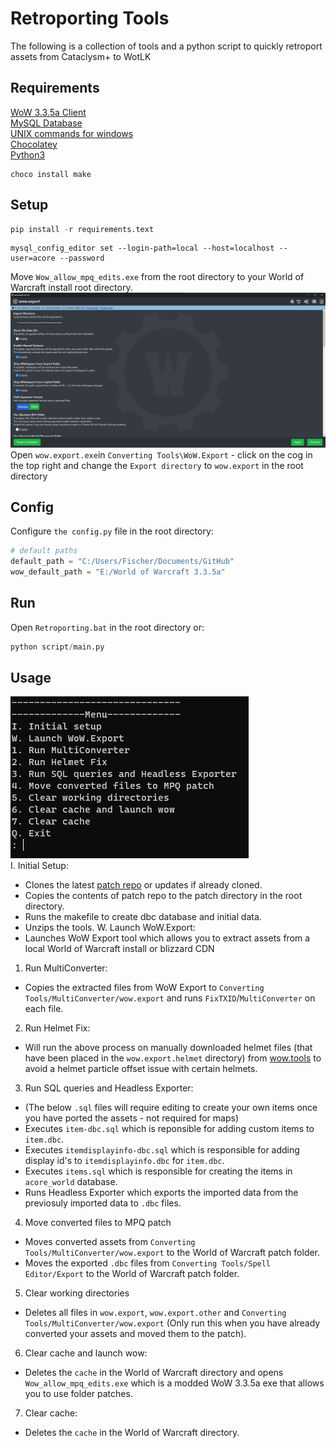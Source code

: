 
# Retroporting Tools

The following is a collection of tools and a python script to quickly retroport assets from Cataclysm+ to WotLK


## Requirements
[WoW 3.3.5a Client](https://wowdl.net/client/3.3.5a-win-us)\
[MySQL Database](https://dev.mysql.com/downloads/mysql/)\
[UNIX commands for windows](https://github.com/George-Ogden/UNIX)\
[Chocolatey](https://chocolatey.org/install)\
[Python3](https://www.python.org/downloads/)
```
choco install make
```
## Setup

```python
pip install -r requirements.text
```
```MySQL
mysql_config_editor set --login-path=local --host=localhost --user=acore --password
```
Move `Wow_allow_mpq_edits.exe` from the root directory to your World of Warcraft install root directory.
![](https://github.com/fischerlol/retroporting/blob/main/Image/wow.export.png "Logo Title Text 1")\
Open `wow.export.exe`in `Converting Tools\WoW.Export` - click on the cog in the top right and change the `Export directory` to `wow.export` in the root directory
## Config

Configure `the config.py` file in the root directory:
```python
# default paths
default_path = "C:/Users/Fischer/Documents/GitHub"
wow_default_path = "E:/World of Warcraft 3.3.5a"
```
## Run
Open `Retroporting.bat` in the root directory or:
```python
python script/main.py
```
## Usage
![](https://github.com/fischerlol/retroporting/blob/main/Image/Retroporting.png "Logo Title Text 1")\
I. Initial Setup:
* Clones the latest [patch repo](https://github.com/fischerlol/patch/tree/retroporting) or updates if already cloned.
* Copies the contents of patch repo to the patch directory in the root directory.
* Runs the makefile to create dbc database and initial data.
* Unzips the tools.
W. Launch WoW.Export:
* Launches WoW Export tool which allows you to extract assets from a local World of Warcraft install or blizzard CDN
1. Run MultiConverter:
* Copies the extracted files from WoW Export to `Converting Tools/MultiConverter/wow.export` and runs `FixTXID`/`MultiConverter` on each file.
2. Run Helmet Fix:
* Will run the above process on manually downloaded helmet files (that have been placed in the `wow.export.helmet` directory) from [wow.tools](https://wow.tools/files/) to avoid a helmet particle offset issue with certain helmets.
3. Run SQL queries and Headless Exporter:
* (The below `.sql` files will require editing to create your own items once you have ported the assets - not required for maps)
* Executes `item-dbc.sql` which is reponsible for adding custom items to `item.dbc`.
* Executes `itemdisplayinfo-dbc.sql` which is responsible for adding display id's to `itemdisplayinfo.dbc` for `item.dbc`.
* Executes `items.sql` which is responsible for creating the items in `acore_world` database.
* Runs Headless Exporter which exports the imported data from the previosuly imported data to `.dbc` files.
4. Move converted files to MPQ patch
* Moves converted assets from `Converting Tools/MultiConverter/wow.export` to the World of Warcraft patch folder.
* Moves the exported `.dbc` files from `Converting Tools/Spell Editor/Export` to the World of Warcraft patch folder.
5. Clear working directories
* Deletes all files in `wow.export`, `wow.export.other` and `Converting Tools/MultiConverter/wow.export` (Only run this when you have already converted your assets and moved them to the patch).
6. Clear cache and launch wow:
* Deletes the `cache` in the World of Warcraft directory and opens `Wow_allow_mpq_edits.exe` which is a modded WoW 3.3.5a exe that allows you to use folder patches.
7. Clear cache:
* Deletes the `cache` in the World of Warcraft directory.